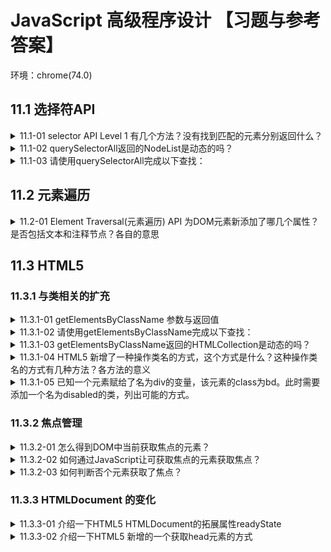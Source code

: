 <!-- markdownlint-disable MD033 -->

# JavaScript 高级程序设计 【习题与参考答案】

环境：chrome(74.0)

<!-- TODO
- HTMLCollection和NodeList区别
- NodeList 为动态会有性能问题？
 -->

## 11.1 选择符API

<details>
  <summary>11.1-01 selector API Level 1 有几个方法？没有找到匹配的元素分别返回什么？</summary>
  <div>- 2个</div>
  <div>- querySelector：null；querySelectorAll：空的NodeList数组 []</div>
</details>

<details>
  <summary>11.1-02 querySelectorAll返回的NodeList是动态的吗？</summary>
  <div>不是</div>
</details>

<details>
  <summary>11.1-03 请使用querySelectorAll完成以下查找：</summary>
    <details>
      <summary>11.1-03.01 body元素。</summary>
      <div>document.querySelector('body')</div>
    </details>
    <details>
      <summary>11.1-03.02 ID值等于“myDiv”的元素。</summary>
      <div>document.querySelectorAll('[id="myDiv"]')</div>
    </details>
    <details>
      <summary>11.1-03.03 ID值包含“myDiv”的元素。</summary>
      <div>document.querySelectorAll('#myDiv')</div>
      <div>document.querySelectorAll('[id*="myDiv"]')</div>
    </details>
    <details>
      <summary>11.1-03.04 类值等于selected的元素。</summary>
      <div>document.querySelectorAll('[class="selected"]')</div>
    </details>
    <details>
      <summary>11.1-03.05 类值包含selected的元素。</summary>
      <div>document.querySelectorAll('.selected')</div>
      <div>document.querySelectorAll('[class*="selected"]')</div>
    </details>
    <details>
      <summary>11.1-03.06 类为“button”的img元素。</summary>
      <div>document.querySelectorAll('img.button')</div>
    </details>
    <details>
      <summary>11.1-03.07 div元素下标签名为span的子元素。</summary>
      <div>document.querySelectorAll('div > span')</div>
    </details>
    <details>
      <summary>11.1-03.08 div元素下的span元素。</summary>
      <div>document.querySelectorAll('div span')</div>
    </details>
    <details>
      <summary>11.1-03.09 a元素中属性名为target的元素。</summary>
      <div>document.querySelectorAll('a[target]')</div>
    </details>
    <details>
      <summary>11.1-03.10 p元素中属性名为id，值为p1的元素。</summary>
      <div>document.querySelectorAll('p[id="p1"]')</div>
      <div>document.querySelectorAll('p#p1')</div>
    </details>
    <details>
      <summary>11.1-03.11 p元素中存在属性名为id，值为p开头的元素。</summary>
      <div>document.querySelectorAll('p[id^="p"]')</div>
    </details>
    <details>
      <summary>11.1-03.12 p元素中存在属性名为id，值为p结尾的元素。</summary>
      <div>document.querySelectorAll('p[id$="p"]')</div>
    </details>
    <details>
      <summary>11.1-03.13 p元素中存在属性名为id，值包含p的元素。</summary>
      <div>document.querySelectorAll('p[id*="p"]')</div>
    </details>
    <details>
      <summary>11.1-03.14 p元素中存在属性名为id，值为包含"p"；属性名为class，值包含"classname"的元素。</summary>
      <div>document.querySelectorAll('p[id*="p"][class*="classname"]')</div>
    </details>
    <details>
      <summary>11.1-03.15 div元素和span元素。</summary>
      <div>document.querySelectorAll('div, span')</div>
    </details>
    <details>
      <summary>11.1-03.16 div元素之后相邻siblings元素，名为span的元素。</summary>
      <div>document.querySelectorAll('div+span')</div>
    </details>
    <details>
      <summary>11.1-03.17 div元素之后的siblings元素中名为span的元素。</summary>
      <div>document.querySelectorAll('div~span')</div>
    </details>
    <details>
      <summary>11.1-03.18 所有元素。</summary>
      <div>document.querySelectorAll('*')</div>
    </details>
</details>

## 11.2 元素遍历

<details>
  <summary>11.2-01 Element Traversal(元素遍历) API 为DOM元素新添加了哪几个属性？是否包括文本和注释节点？各自的意思</summary>
  <div>: 5个</div>
  <div>: 不包括文本和注释节点</div>
  <div>- childElementCount: 返回子元素（不包括文本和注释节点）的个数</div>
  <div>- firstElementChild: 指向第一个子元素；firstChild的元素版。</div>
  <div>- lastElementChild: 指向最后一个子元素；lastChild的元素版。</div>
  <div>- previousElementSibling: 指向前一个同辈元素；previousSibling的元素版。</div>
  <div>- nextElementSibling: 指向后一个同辈元素；nextSibling的元素版。</div>
</details>

## 11.3 HTML5

### 11.3.1 与类相关的扩充

<details>
  <summary>11.3.1-01 getElementsByClassName 参数与返回值</summary>
  <div>参数：一个包含一或多个类名的字符串</div>
  <div>返回值: HTMLCollection</div>
</details>

<details>
  <summary>11.3.1-02 请使用getElementsByClassName完成以下查找：</summary>
  <details>
    <summary>11.3.1-02.01 所有类中包含“username”的元素</summary>
    <div>document.getElementsByClassName('username')</div>
  </details>
  <details>
    <summary>11.3.1-02.02 所有类中包含“username”和“current”的元素</summary>
    <div>document.getElementsByClassName('username current')</div>
  </details>
</details>

<details>
  <summary>11.3.1-03 getElementsByClassName返回的HTMLCollection是动态的吗？</summary>
  <div>是</div>
</details>

<details>
  <summary>11.3.1-04 HTML5 新增了一种操作类名的方式，这个方式是什么？这种操作类名的方式有几种方法？各方法的意义</summary>
  <div>这个方式是为所有元素添加一个属性，属性名为classList，值为新集合类型DOMTokenList的实例（类数组）。</div>
  <div>add(value): 将给定的字符串值添加到列表中。如果值已存在，就不添加了。</div>
  <div>contains(value): 将给定的字符串值添加到列表中。如果值已存在，就不添加了。</div>
  <div>remove(value): 从列表中删除给定的字符串。</div>
  <div>toggle(value): 如果列表中已存在给定的值，删除它；如果不存在，添加它。</div>
</details>

<details>
  <summary>11.3.1-05 已知一个元素赋给了名为div的变量，该元素的class为bd。此时需要添加一个名为disabled的类，列出可能的方式。</summary>
  <div>1:</div>
  <div>var classNames = div.className.split(/\s+/);</div>
  <div>classNames.push('disabled')</div>
  <div>div.classNames = classNames.join(' ')</div>
  <div>2:</div>
  <div>div.classList.add('disabled')</div>
</details>

### 11.3.2 焦点管理

<details>
  <summary>11.3.2-01 怎么得到DOM中当前获取焦点的元素？</summary>
  <div>document.activeElement</div>
</details>

<details>
  <summary>11.3.2-02 如何通过JavaScript让可获取焦点的元素获取焦点？</summary>
  <div>element.focus()</div>
</details>

<details>
  <summary>11.3.2-03 如何判断否个元素获取了焦点？</summary>
  <div>element.hasFocus()</div>
</details>

### 11.3.3 HTMLDocument 的变化

<details>
  <summary>11.3.3-01 介绍一下HTML5 HTMLDocument的拓展属性readyState</summary>
  <div>Document的readyState属性有两个可能的值：</div>
  <div>- loading: 正在加载文档</div>
  <div>- complete: 已加载完文档</div>
  <div>一般document.readyState会借助onload事件使用</div>
</details>

<details>
  <summary>11.3.3-02 介绍一下HTML5 新增的一个获取head元素的方式</summary>
  <div>document.head</div>
  <div>在此之前会使用：document.getElementsByTagName('head')[0]</div>
</details>

